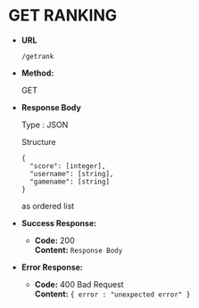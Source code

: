 # **GET RANKING**

- **URL**

  `/getrank`

- **Method:**

  GET

- **Response Body**

  Type : JSON

  Structure

  ```
  {
    "score": [integer],
    "username": [string],
    "gamename": [string]
  }
  ```

  as ordered list

- **Success Response:**

  - **Code:** 200 <br />
    **Content:** `Response Body`

- **Error Response:**

  - **Code:** 400 Bad Request <br />
    **Content:** `{ error : "unexpected error" }`
